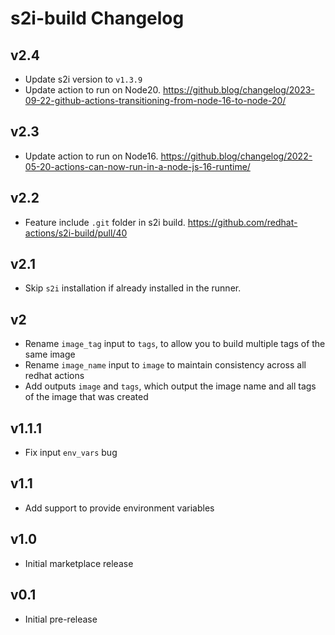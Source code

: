 # s2i-build Changelog

## v2.4
- Update s2i version to `v1.3.9`
- Update action to run on Node20. https://github.blog/changelog/2023-09-22-github-actions-transitioning-from-node-16-to-node-20/

## v2.3
- Update action to run on Node16. https://github.blog/changelog/2022-05-20-actions-can-now-run-in-a-node-js-16-runtime/

## v2.2
- Feature include `.git` folder in s2i build. https://github.com/redhat-actions/s2i-build/pull/40

## v2.1
- Skip `s2i` installation if already installed in the runner.

## v2
- Rename `image_tag` input to `tags`, to allow you to build multiple tags of the same image
- Rename `image_name` input to `image` to maintain consistency across all redhat actions
- Add outputs `image` and `tags`, which output the image name and all tags of the image that was created

## v1.1.1
- Fix input `env_vars` bug

## v1.1
- Add support to provide environment variables

## v1.0
- Initial marketplace release

## v0.1
- Initial pre-release

